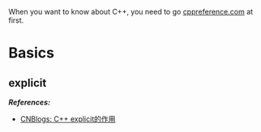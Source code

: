 When you want to know about C++, you need to go [cppreference.com](https://zh.cppreference.com/w/cpp/language) at first.

# Basics

## explicit

***References:***

- [CNBlogs: C++ explicit的作用](https://www.cnblogs.com/this-543273659/archive/2011/08/02/2124596.html)